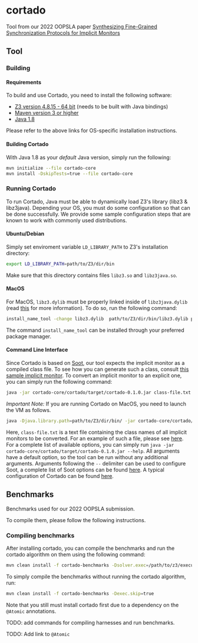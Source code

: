 # cortado

Tool from our 2022 OOPSLA paper [Synthesizing Fine-Grained Synchronization Protocols for Implicit Monitors](todo)

## Tool

### Building

#### Requirements

To build and use Cortado, you need to install the following software:

- [Z3 version 4.8.15 - 64 bit](https://github.com/Z3Prover/z3) (needs to be built with Java bindings)
- [Maven version 3 or higher](https://maven.apache.org/install.html)
- [Java 1.8](https://www.java.com/en/download/manual.jsp)

Please refer to the above links for OS-specific installation instructions.

#### Building Cortado

With Java 1.8 as your *default* Java version, simply run the following:

```bash
mvn initialize --file cortado-core
mvn install -DskipTests=true --file cortado-core
```

### Running Cortado

To run Cortado, Java must be able to dynamically load Z3's library (libz3 & libz3java). Depending your OS, you must 
do some configuration so that can be done successfully. We provide some sample configuration steps that are known to
work with commonly used distributions.

#### Ubuntu/Debian

Simply set enviroment variable `LD_LIBRARY_PATH` to Z3's installation directory:

```bash
export LD_LIBRARY_PATH=path/to/Z3/dir/bin
```

Make sure that this directory contains files `libz3.so` and `libz3java.so`.

#### MacOS

For MacOS, `libz3.dylib` must be properly linked inside of `libz3java.dylib` (read [this](https://github.com/Z3Prover/z3/issues/294#issuecomment-352472522) for more information). To do so, run the following command:

```bash
install_name_tool -change libz3.dylib  path/to/Z3/dir/bin/libz3.dylib path/to/Z3/dir/bin/libz3java.dylib
```

The command `install_name_tool` can be installed through your preferred package manager.

#### Command Line Interface

Since Cortado is based on [Soot](http://soot-oss.github.io/soot/), our tool expects the implicit monitor as a compiled class file. 
To see how you can generate such a class, consult [this sample implicit monitor](https://github.com/utopia-group/cortado/blob/main/cortado-benchmarks/cortado-benchmark-implementations/src/main/java/edu/utexas/cs/utopia/cortado/githubbenchmarks/org/springframework/util/ImplicitConcurrencyThrottleSupport.java).
To convert an implicit monitor to an explicit one, you can simply run the following command:

```bash
java -jar cortado-core/cortado/target/cortado-0.1.0.jar class-file.txt [tool options] -- [soot options]
```

*Important Note:* If you are running Cortado on MacOS, you need to launch the VM as follows.

```bash
java -Djava.library.path=path/to/Z3/dir/bin/ -jar cortado-core/cortado/target/cortado-0.1.0.jar class-file.txt [tool options] -- [soot options]
```

Here, `class-file.txt` is a text file containing the class names of all implicit monitors to be converted. For an example of such a file, please see [here](https://github.com/utopia-group/cortado/blob/main/cortado-benchmarks/cortado-benchmark-implementations/all-example-monitors.txt).
For a complete list of available options, you can simply run `java -jar cortado-core/cortado/target/cortado-0.1.0.jar --help`. 
All arguments have a default option, so the tool can be run without any additional arguments. 
Arguments following the `--` delimiter can be used to configure Soot, a complete list of Soot options can be found [here](https://soot-oss.github.io/soot/docs/4.3.0-SNAPSHOT/options/soot_options.html). A typical configuration of Cortado can be found [here](https://github.com/utopia-group/cortado/blob/main/cortado-benchmarks/cortado-benchmark-implementations/pom.xml#L386-L478).

## Benchmarks
Benchmarks used for our 2022 OOPSLA submission.

To compile them, please follow the following instructions.

### Compiling benchmarks

After installing cortado, you can compile the benchmarks and run
the cortado algorithm on them using the following command:

```bash
mvn clean install -f cortado-benchmarks -Dsolver.exec=/path/to/z3/executable
```

To simply compile the benchmarks without running the cortado algorithm,
run:

```bash
mvn clean install -f cortado-benchmarks -Dexec.skip=true
```

Note that you still must install cortado first due to a dependency on
the `@Atomic` annotations.

TODO: add commands for compiling harnesses and run benchmarks.

TODO: Add link to `@Atomic`
